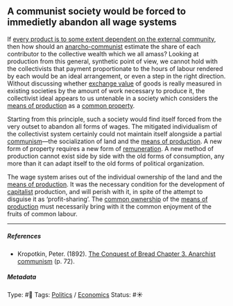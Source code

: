 ## A communist society would be forced to immedietly abandon all wage systems

If [every product is to some extent dependent on the external community](Every%20product%20is%20to%20some%20extent%20dependent%20on%20the%20external%20community.md), then how should an [anarcho-](Anarchism.md)[communist](Communism.md) estimate the share of each contributor to the collective wealth which we all amass? Looking at production from this general, synthetic point of view, we cannot hold with the collectivists that payment proportionate to the hours of labour rendered by each would be an ideal arrangement, or even a step in the right direction. Without discussing whether [exchange value]() of goods is really measured in existing societies by the amount of work necessary to produce it, the collectivist ideal appears to us untenable in a society which considers the [means of production](Means%20of%20production.md) as a [common property](Common%20ownership.md).

Starting from this principle, such a society would find itself forced from the very outset to abandon all forms of wages. The mitigated individualism of the collectivist system certainly could not maintain itself alongside a partial [communism](Communism.md)—the socialization of land and the [means of production](Means%20of%20production.md). A new form of property requires a new form of [remuneration](). A new method of production cannot exist side by side with the old forms of consumption, any more than it can adapt itself to the old forms of political organization.

The wage system arises out of the individual ownership of the land and the [means of production](Means%20of%20production.md). It was the necessary condition for the development of [capitalist](Capitalism.md) production, and will perish with it, in spite of the attempt to disguise it as ‘profit-sharing’. The [common ownership](Common%20ownership.md) of the [means of production](Means%20of%20production.md) must necessarily bring with it the common enjoyment of the fruits of common labour.

---

##### References

* Kropotkin, Peter. (1892). [The Conquest of Bread Chapter 3. Anarchist communism](The%20Conquest%20of%20Bread%20Chapter%203.%20Anarchist%20communism.md) (p. 72).

##### Metadata

Type: #🔴 
Tags: [Politics](Politics.md) / [Economics]()
Status: #☀️ 

